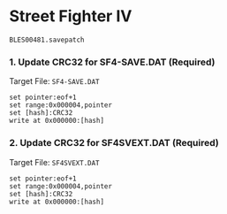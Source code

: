 #  Street Fighter IV 

`BLES00481.savepatch`

### 1. Update CRC32 for SF4-SAVE.DAT (Required)

Target File: `SF4-SAVE.DAT`

```
set pointer:eof+1
set range:0x000004,pointer
set [hash]:CRC32
write at 0x000000:[hash]
```

### 2. Update CRC32 for SF4SVEXT.DAT (Required)

Target File: `SF4SVEXT.DAT`

```
set pointer:eof+1
set range:0x000004,pointer
set [hash]:CRC32
write at 0x000000:[hash]
```

